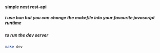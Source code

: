 #### simple nest rest-api

##### i use bun but you can change the makefile into your favourite javascript runtime

##### to run the dev server

```bash
make dev
```

